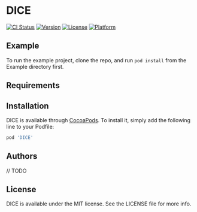 # DICE

[![CI Status](https://img.shields.io/travis/dice-swift/DICE.svg?style=flat)](https://travis-ci.org/dice-swift/DICE)
[![Version](https://img.shields.io/cocoapods/v/DICE.svg?style=flat)](https://cocoapods.org/pods/DICE)
[![License](https://img.shields.io/cocoapods/l/DICE.svg?style=flat)](https://cocoapods.org/pods/DICE)
[![Platform](https://img.shields.io/cocoapods/p/DICE.svg?style=flat)](https://cocoapods.org/pods/DICE)

## Example

To run the example project, clone the repo, and run `pod install` from the Example directory first.

## Requirements

## Installation

DICE is available through [CocoaPods](https://cocoapods.org). To install
it, simply add the following line to your Podfile:

```ruby
pod 'DICE'
```

## Authors

// TODO

## License

DICE is available under the MIT license. See the LICENSE file for more info.
